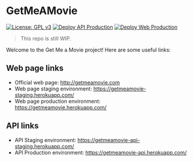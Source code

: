 # GetMeAMovie

[![License: GPL v3](https://img.shields.io/badge/License-GPLv3-blue.svg)](https://www.gnu.org/licenses/gpl-3.0)
[![Deploy API Production](https://github.com/ADS2021UB/GetMeAMovie/actions/workflows/api-deploy-production.yml/badge.svg?branch=main)](https://github.com/ADS2021UB/GetMeAMovie/actions/workflows/api-deploy-production.yml)
[![Deploy Web Production](https://github.com/ADS2021UB/GetMeAMovie/actions/workflows/web-deploy-production.yml/badge.svg?branch=main)](https://github.com/ADS2021UB/GetMeAMovie/actions/workflows/web-deploy-production.yml)

> This repo is still WIP.

Welcome to the Get Me a Movie project! Here are some useful links:

## Web page links

- Official web page: http://getmeamovie.com
- Web page staging environment: https://getmeamovie-staging.herokuapp.com/
- Web page production environment: https://getmeamovie.herokuapp.com/

## API links

- API Staging environment: https://getmeamovie-api-staging.herokuapp.com/
- API Production environment: https://getmeamovie-api.herokuapp.com/
